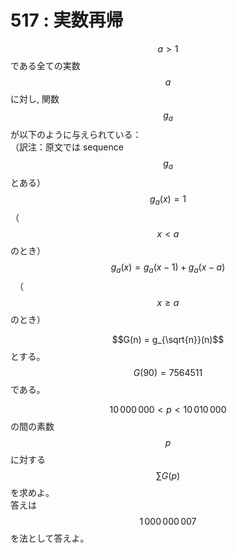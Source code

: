 # 517 : 実数再帰

$$a > 1$$ である全ての実数 $$a$$ に対し, 関数 $$g_a$$ が以下のように与えられている：\
（訳注：原文では sequence $$g_a$$ とある）\
$$g_a(x)=1$$ （$$x < a$$ のとき）\
$$g_a(x)=g_a(x−1) + g_a(x−a)$$　（$$x \geq a$$ のとき）

$$G(n) = g_{\sqrt{n}}(n)$$ とする。\
$$G(90)=7564511$$ である。

$$10\,000\,000 < p < 10\,010\,000$$ の間の素数 $$p$$ に対する $$\sum G(p)$$ を求めよ。\
答えは $$1\,000\,000\,007$$ を法として答えよ。

